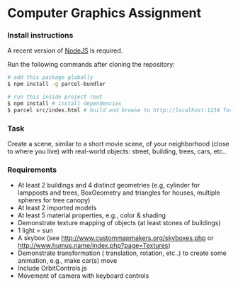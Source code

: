 # Computer Graphics Assignment

### Install instructions

A recent version of [NodeJS](https://nodejs.org/en/) is required.

Run the following commands after cloning the repository:

```bash
# add this package globally
$ npm install -g parcel-bundler

# run this inside project root 
$ npm install # install dependencies
$ parcel src/index.html # build and browse to http://localhost:1234 for developing
```

### Task
Create a scene, similar to a short movie scene, of your neighborhood (close to where you live)
with real-world objects: street, building, trees, cars, etc..

### Requirements
- At least 2 buildings and 4 distinct geometries (e.g, cylinder for lampposts and trees,
BoxGeometry and triangles for houses, multiple spheres for tree canopy)
- At least 2 imported models
- At least 5 material properties, e.g., color & shading
- Demonstrate texture mapping of objects (at least stones of buildings)
- 1 light = sun
- A skybox (see http://www.custommapmakers.org/skyboxes.php or
http://www.humus.name/index.php?page=Textures)
- Demonstrate transformation ( translation, rotation, etc..) to create some animation, e.g.,
make car(s) move
- Include OrbitControls.js
- Movement of camera with keyboard controls



